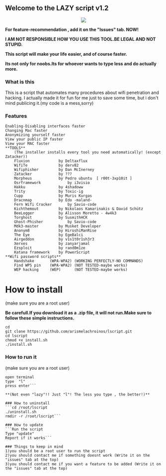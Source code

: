 ## Welcome to the LAZY script  v1.2
<p align="center">
<img src="http://i.imgur.com/0IcRkD0.png"/>
</p>

**For feature-recommendation , add it on the "Issues" tab. NOW!**

**I AM NOT RESPONSIBLE HOW YOU USE THIS TOOL.BE LEGAL AND NOT STUPID.**

**This script will make your life easier, and of course faster.**

**Its not only for noobs.Its for whoever wants to type less and do actually more.**

### What is this
This is a script that automates many procedures about wifi penetration and hacking.
I actually made it for fun for me just to save some time, but i don't mind publicing it.(my code is a mess,sorry)

### Features

	Enabling-Disabling interfaces faster
	Changing Mac faster
	Anonymizing yourself faster
	View your public IP faster
	View your MAC faster
	**TOOLS**
		(The installer installs every tool you need automatically! (except Zatacker))
		Fluxion				by Deltaxflux
		WifiTe				by derv82
		Wifiphisher			by Dan McInerney
		Zatacker			by ???
		Morpheus			by Pedro ubuntu  [ r00t-3xp10it ]
		Osrframework			by i3visio
		Hakku				by 4shadoww
		Trity				by Toxic-ig
		Cupp				by Muris Kurgas
		Dracnmap			by Edo -maland-
		Fern Wifi Cracker		by Savio-code
		Kichthemout			by Nikolaos Kamarinakis & David Schütz
		BeeLogger			by Alisson Moretto - 4w4k3
		Torghost			by SusmithHCK
		Ghost-Phisher			by Savio-code
		Mdk3-master         by Musket Developer
		Anonym8             by HiroshiManRise
		The Eye             by EgeBalci
		Airgeddon           by v1s1t0r1sh3r3
		Xerxes              by zanyarjamal
		Ezsploit            by rand0m1ze
		Katana framework    by PowerScript
	**Wifi password scripts**
		Handshake       (WPA-WPA2) (WORKING PERFECTLY-NO COMMANDS)
		Find WPS pin    (WPA-WPA2) (NOT TESTED-maybe works)
		WEP hacking     (WEP)      (NOT TESTED-maybe works)
		
# How to install
(make sure you are a root user)

**Be carefull.If you download it as a .zip file, it will not run.Make sure to follow these simple instructions.**
```
cd
git clone https://github.com/arismelachroinos/lscript.git
cd lscript
chmod +x install.sh
./install.sh
```
### How to run it
(make sure you are a root user)
```
open terminal
type  "l"
press enter```

**(Not even "lazy"!! Just "l"! The less you type , the better!)**

### How to uninstall
```cd /root/lscript
./uninstall.sh
rmdir -r /root/lscript```

### How to update
```Run the script
Type "update"
Report if it works```

### Things to keep in mind
1)you should be a root user to run the script 
2)you should contact me if something doesnt work (Write it on the "issues" tab at the top)
3)you should contact me if you want a feature to be added (Write it on the "issues" tab at the top)
